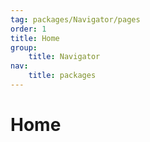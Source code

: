 ```yaml
---
tag: packages/Navigator/pages
order: 1
title: Home
group:
    title: Navigator
nav:
    title: packages
---
```


# Home
